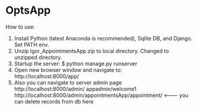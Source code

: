 # OptsApp
How to use:
1. Install Python (latest Anaconda is recommended), Sqlite DB, and Django. Set PATH env.
2. Unzip  Igor_AppointmentsApp.zip to local directory. Changed to unzipped directory.
3. Startup the server: 
     $ python manage.py runserver
4. Open new browser window and navigate to:  
     http://localhost:8000/app/
5. Also you can navigate to server admin page
     http://localhost:8000/admin/         appadmin/welcome1
     http://localhost:8000/admin/appointmentsApp/appointment/   <--- you can delete records from db here 
